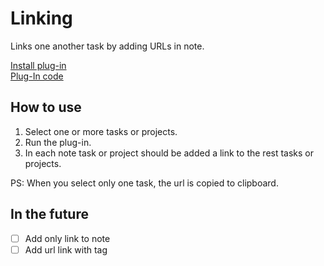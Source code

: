 # Linking

Links one another task by adding URLs in note.

[Install plug-in](omnifocus:///omnijs-install?path=https://github.com/mmaer/omnifocus-scripts/raw/main/scripts/linking/linking.zip)\
[Plug-In code](https://github.com/mmaer/omnifocus-scripts/blob/main/scripts/linking/linking.omnifocusjs)

## How to use
1. Select one or more tasks or projects.
2. Run the plug-in.
3. In each note task or project should be added a link to the rest tasks or projects.

PS: When you select only one task, the url is copied to clipboard.

## In the future

- [ ] Add only link to note
- [ ] Add url link with tag
